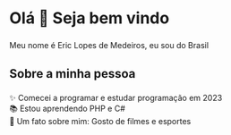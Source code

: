 <h1 align="left">Olá 👋 Seja bem vindo</h1>

###

<p align="left">Meu nome é Eric Lopes de Medeiros, eu sou do Brasil</p>

###

<h2 align="left">Sobre a minha pessoa</h2>

###

<p align="left">✨ Comecei a programar e estudar programação em 2023<br>📚 Estou aprendendo PHP e C#<br>🎲 Um fato sobre mim: Gosto de filmes e esportes</p>

###

###

###
